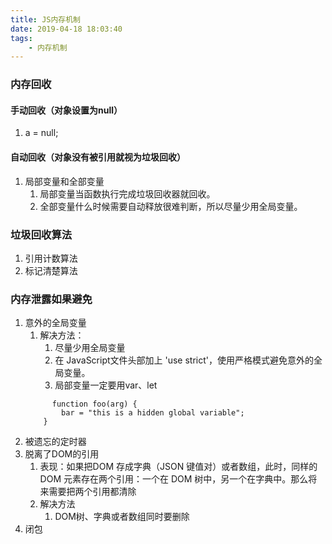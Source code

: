 ```yaml
---
title: JS内存机制
date: 2019-04-18 18:03:40
tags:
    - 内存机制
---
```


### 内存回收

#### 手动回收（对象设置为null）
  1. a = null;

#### 自动回收（对象没有被引用就视为垃圾回收）
1. 局部变量和全部变量
   1. 局部变量当函数执行完成垃圾回收器就回收。
   2. 全部变量什么时候需要自动释放很难判断，所以尽量少用全局变量。

### 垃圾回收算法
1. 引用计数算法
2. 标记清楚算法

### 内存泄露如果避免
1. 意外的全局变量
   1. 解决方法： 
      1. 尽量少用全局变量
      2. 在 JavaScript文件头部加上 'use strict'，使用严格模式避免意外的全局变量。
      3. 局部变量一定要用var、let
    ```
          function foo(arg) {
            bar = "this is a hidden global variable";
        }
    ```   
2. 被遗忘的定时器
3. 脱离了DOM的引用
   1. 表现：如果把DOM 存成字典（JSON 键值对）或者数组，此时，同样的 DOM 元素存在两个引用：一个在 DOM 树中，另一个在字典中。那么将来需要把两个引用都清除
   2. 解决方法
      1. DOM树、字典或者数组同时要删除
4. 闭包
